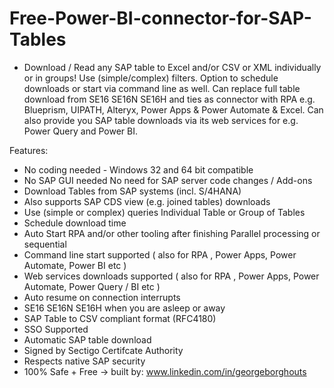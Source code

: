 # Free-Power-BI-connector-for-SAP-Tables

- Download / Read any SAP table to Excel and/or CSV or XML individually or in groups! Use (simple/complex) filters. Option to schedule downloads or start via command line as well. Can replace full table download from SE16 SE16N SE16H and ties as connector with RPA e.g. Blueprism, UIPATH, Alteryx, Power Apps & Power Automate & Excel. Can also provide you SAP table downloads via its web services for e.g. Power Query and Power BI.

Features:

- No coding needed - Windows 32 and 64 bit compatible
- No SAP GUI needed No need for SAP server code changes / Add-ons
- Download Tables from SAP systems (incl. S/4HANA)
- Also supports SAP CDS view (e.g. joined tables) downloads
- Use (simple or complex) queries Individual Table or Group of Tables
- Schedule download time
- Auto Start RPA and/or other tooling after finishing Parallel processing or sequential
- Command line start supported ( also for RPA , Power Apps, Power Automate, Power BI etc )
- Web services downloads supported ( also for RPA , Power Apps, Power Automate, Power Query / BI etc )
- Auto resume on connection interrupts
- SE16 SE16N SE16H when you are asleep or away
- SAP Table to CSV compliant format (RFC4180)
- SSO Supported
- Automatic SAP table download
- Signed by Sectigo Certifcate Authority
- Respects native SAP security
- 100% Safe + Free -> built by: www.linkedin.com/in/georgeborghouts
